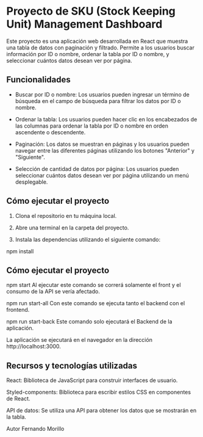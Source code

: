 # Proyecto de SKU (Stock Keeping Unit) Management Dashboard

Este proyecto es una aplicación web desarrollada en React que muestra una tabla de datos con paginación y filtrado. Permite a los usuarios buscar información por ID o nombre, ordenar la tabla por ID o nombre, y seleccionar cuántos datos desean ver por página.

## Funcionalidades

- Buscar por ID o nombre: Los usuarios pueden ingresar un término de búsqueda en el campo de búsqueda para filtrar los datos por ID o nombre.

- Ordenar la tabla: Los usuarios pueden hacer clic en los encabezados de las columnas para ordenar la tabla por ID o nombre en orden ascendente o descendente.

- Paginación: Los datos se muestran en páginas y los usuarios pueden navegar entre las diferentes páginas utilizando los botones "Anterior" y "Siguiente".

- Selección de cantidad de datos por página: Los usuarios pueden seleccionar cuántos datos desean ver por página utilizando un menú desplegable.

## Cómo ejecutar el proyecto

1. Clona el repositorio en tu máquina local.

2. Abre una terminal en la carpeta del proyecto.

3. Instala las dependencias utilizando el siguiente comando:

npm install


## Cómo ejecutar el proyecto

npm start
Al ejecutar este comando se correrá solamente el front y el consumo de la API se vería afectado.

npm run start-all
Con este comando se ejecuta tanto el backend con el frontend.

npm run start-back
Este comando solo ejecutará el Backend de la aplicación.

La aplicación se ejecutará en el navegador en la dirección http://localhost:3000.


## Recursos y tecnologías utilizadas

React: Biblioteca de JavaScript para construir interfaces de usuario.

Styled-components: Biblioteca para escribir estilos CSS en componentes de React.

API de datos: Se utiliza una API para obtener los datos que se mostrarán en la tabla.

Autor
Fernando Morillo
